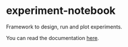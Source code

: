 # experiment-notebook
Framework to design, run and plot experiments.

You can read the documentation [here](https://miguelinux314.github.io/experiment-notebook).